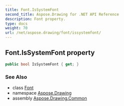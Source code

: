 ```yaml
---
title: Font.IsSystemFont
second_title: Aspose.Drawing for .NET API Reference
description: Font property. 
type: docs
weight: 70
url: /net/aspose.drawing/font/issystemfont/
---
```

## Font.IsSystemFont property

```csharp
public bool IsSystemFont { get; }
```

### See Also

* class [Font](../)
* namespace [Aspose.Drawing](../../font/)
* assembly [Aspose.Drawing.Common](../../../)


